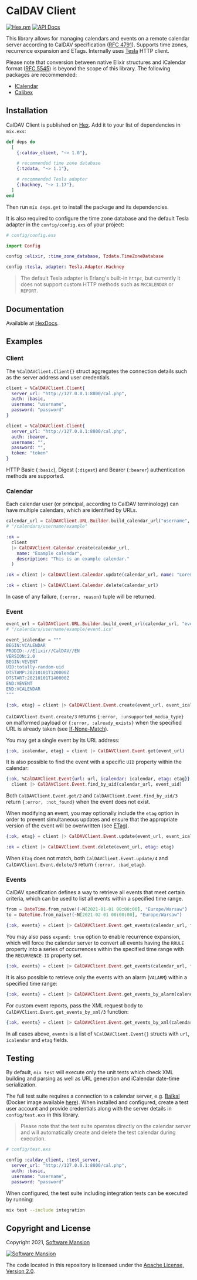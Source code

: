 # CalDAV Client

[![Hex.pm](https://img.shields.io/hexpm/v/caldav_client.svg)](https://hex.pm/packages/caldav_client)
[![API Docs](https://img.shields.io/badge/api-docs-brightgreen.svg)](https://hexdocs.pm/caldav_client/readme.html)


This library allows for managing calendars and events on a remote calendar server according to CalDAV specification ([RFC 4791](https://tools.ietf.org/html/rfc4791)). Supports time zones, recurrence expansion and ETags. Internally uses [Tesla](https://github.com/teamon/tesla) HTTP client.

Please note that conversion between native Elixir structures and iCalendar format ([RFC 5545](https://tools.ietf.org/html/rfc5545)) is beyond the scope of this library. The following packages are recommended:

* [ICalendar](https://github.com/lpil/icalendar)
* [Calibex](https://github.com/kbrw/calibex)

## Installation

CalDAV Client is published on [Hex](https://hex.pm/packages/caldav_client). Add it to your list of dependencies in `mix.exs`:

```elixir
def deps do
  [
    {:caldav_client, "~> 1.0"},

    # recommended time zone database
    {:tzdata, "~> 1.1"},

    # recommended Tesla adapter
    {:hackney, "~> 1.17"},
  ]
end
```

Then run `mix deps.get` to install the package and its dependencies.

It is also required to configure the time zone database and the default Tesla adapter in the `config/config.exs` of your project:

```elixir
# config/config.exs

import Config

config :elixir, :time_zone_database, Tzdata.TimeZoneDatabase

config :tesla, adapter: Tesla.Adapter.Hackney
```

> The default Tesla adapter is Erlang's built-in `httpc`, but currently it does not support custom HTTP methods such as `MKCALENDAR` or `REPORT`.

## Documentation

Available at [HexDocs](https://hexdocs.pm/caldav_client).

## Examples

### Client

The `%CalDAVClient.Client{}` struct aggregates the connection details such as the server address and user credentials.

```elixir
client = %CalDAVClient.Client{
  server_url: "http://127.0.0.1:8800/cal.php",
  auth: :basic,
  username: "username",
  password: "password"
}
```

```elixir
client = %CalDAVClient.Client{
  server_url: "http://127.0.0.1:8800/cal.php",
  auth: :bearer,
  username: "",
  password: "",
  token: "token"
}
```

HTTP Basic (`:basic`), Digest (`:digest`) and Bearer (`:bearer`) authentication methods are supported.

### Calendar

Each calendar user (or principal, according to CalDAV terminology) can have multiple calendars, which are identified by URLs.

```elixir
calendar_url = CalDAVClient.URL.Builder.build_calendar_url("username", "example")
# "/calendars/username/example"

:ok =
  client
  |> CalDAVClient.Calendar.create(calendar_url,
    name: "Example calendar",
    description: "This is an example calendar."
  )

:ok = client |> CalDAVClient.Calendar.update(calendar_url, name: "Lorem ipsum")

:ok = client |> CalDAVClient.Calendar.delete(calendar_url)
```

In case of any failure, `{:error, reason}` tuple will be returned.

### Event

```elixir
event_url = CalDAVClient.URL.Builder.build_event_url(calendar_url, "event.ics")
# "/calendars/username/example/event.ics"

event_icalendar = """
BEGIN:VCALENDAR
PRODID:-//Elixir//CalDAV//EN
VERSION:2.0
BEGIN:VEVENT
UID:totally-random-uid
DTSTAMP:20210101T120000Z
DTSTART:20210101T140000Z
END:VEVENT
END:VCALENDAR
"""

{:ok, etag} = client |> CalDAVClient.Event.create(event_url, event_icalendar)
```

`CalDAVClient.Event.create/3` returns
`{:error, :unsupported_media_type}` on malformed payload or `{:error, :already_exists}` when the specified URL is already taken (see [If-None-Match](https://developer.mozilla.org/en-US/docs/Web/HTTP/Headers/If-None-Match)).

You may get a single event by its URL address:

```elixir
{:ok, icalendar, etag} = client |> CalDAVClient.Event.get(event_url)
```

It is also possible to find the event with a specific `UID` property within the calendar:

```elixir
{:ok, %CalDAVClient.Event{url: url, icalendar: icalendar, etag: etag}} =
  client |> CalDAVClient.Event.find_by_uid(calendar_url, event_uid)
```

Both `CalDAVClient.Event.get/2` and `CalDAVClient.Event.find_by_uid/3` return
`{:error, :not_found}` when the event does not exist.

When modifying an event, you may optionally include the `etag` option in order to prevent simultaneous updates and ensure that the appropriate version of the event will be overwritten (see [ETag](https://developer.mozilla.org/en-US/docs/Web/HTTP/Headers/ETag)).

```elixir
{:ok, etag} = client |> CalDAVClient.Event.update(event_url, event_icalendar, etag: etag)
```

```elixir
:ok = client |> CalDAVClient.Event.delete(event_url, etag: etag)
```

When `ETag` does not match, both `CalDAVClient.Event.update/4` and `CalDAVClient.Event.delete/3` return `{:error, :bad_etag}`.

### Events

CalDAV specification defines a way to retrieve all events that meet certain criteria, which can be used to list all events within a specified time range.

```elixir
from = DateTime.from_naive!(~N[2021-01-01 00:00:00], "Europe/Warsaw")
to = DateTime.from_naive!(~N[2021-02-01 00:00:00], "Europe/Warsaw")

{:ok, events} = client |> CalDAVClient.Event.get_events(calendar_url, from, to)
```

You may also pass `expand: true` option to enable recurrence expansion, which will force the calendar server to convert all events having the `RRULE` property into a series of occurrences within the specified time range with the `RECURRENCE-ID` property set.

```elixir
{:ok, events} = client |> CalDAVClient.Event.get_events(calendar_url, from, to, expand: true)
```

It is also possible to retrieve only the events with an alarm (`VALARM`) within a specified time range:

```elixir
{:ok, events} = client |> CalDAVClient.Event.get_events_by_alarm(calendar_url, from, to)
```

For custom event reports, pass the XML request body to `CalDAVClient.Event.get_events_by_xml/3` function:
```elixir
{:ok, events} = client |> CalDAVClient.Event.get_events_by_xml(calendar_url, request_xml)
```

In all cases above, `events` is a list of `%CalDAVClient.Event{}` structs with `url`, `icalendar` and `etag` fields.

## Testing

By default, `mix test` will execute only the unit tests which check XML building and parsing as well as URL generation and iCalendar date-time serialization.

The full test suite requires a connection to a calendar server, e.g. [Baïkal](https://github.com/sabre-io/Baikal) (Docker image available [here](https://hub.docker.com/r/ckulka/baikal)).
When installed and configured, create a test user account and provide credentials along with the server details in `config/test.exs` in this library.

> Please note that the test suite operates directly on the calendar server and will automatically create and delete the test calendar during execution.

```elixir
# config/test.exs

config :caldav_client, :test_server,
  server_url: "http://127.0.0.1:8800/cal.php",
  auth: :basic,
  username: "username",
  password: "password"
```

When configured, the test suite including integration tests can be executed by running:

```sh
mix test --include integration
```

## Copyright and License

Copyright 2021, [Software Mansion](https://swmansion.com/?utm_source=git&utm_medium=readme&utm_campaign=elixir-caldav-client)

[![Software Mansion](https://logo.swmansion.com/logo?color=white&variant=desktop&width=200&tag=elixir-caldav-client-github)](https://swmansion.com/?utm_source=git&utm_medium=readme&utm_campaign=elixir-caldav-client)

The code located in this repository is licensed under the [Apache License, Version 2.0](LICENSE).
